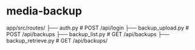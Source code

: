 # media-backup

app/src/routes/
├── auth.py # POST /api/login
├── backup_upload.py # POST /api/backups
├── backup_list.py # GET /api/backups
├── backup_retrieve.py # GET /api/backups/<filename>
